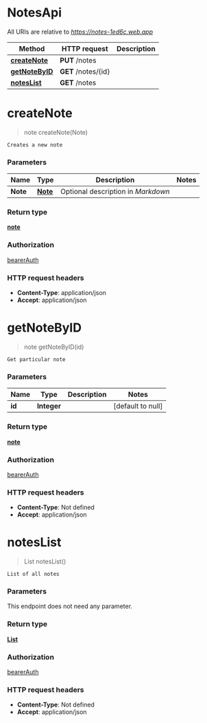 # NotesApi

All URIs are relative to *https://notes-1ed6c.web.app*

Method | HTTP request | Description
------------- | ------------- | -------------
[**createNote**](NotesApi.md#createNote) | **PUT** /notes | 
[**getNoteByID**](NotesApi.md#getNoteByID) | **GET** /notes/{id} | 
[**notesList**](NotesApi.md#notesList) | **GET** /notes | 


<a name="createNote"></a>
# **createNote**
> note createNote(Note)



    Creates a new note

### Parameters

Name | Type | Description  | Notes
------------- | ------------- | ------------- | -------------
 **Note** | [**Note**](../Models/Note.md)| Optional description in *Markdown* |

### Return type

[**note**](../Models/note.md)

### Authorization

[bearerAuth](../README.md#bearerAuth)

### HTTP request headers

- **Content-Type**: application/json
- **Accept**: application/json

<a name="getNoteByID"></a>
# **getNoteByID**
> note getNoteByID(id)



    Get particular note

### Parameters

Name | Type | Description  | Notes
------------- | ------------- | ------------- | -------------
 **id** | **Integer**|  | [default to null]

### Return type

[**note**](../Models/note.md)

### Authorization

[bearerAuth](../README.md#bearerAuth)

### HTTP request headers

- **Content-Type**: Not defined
- **Accept**: application/json

<a name="notesList"></a>
# **notesList**
> List notesList()



    List of all notes

### Parameters
This endpoint does not need any parameter.

### Return type

[**List**](../Models/note.md)

### Authorization

[bearerAuth](../README.md#bearerAuth)

### HTTP request headers

- **Content-Type**: Not defined
- **Accept**: application/json

